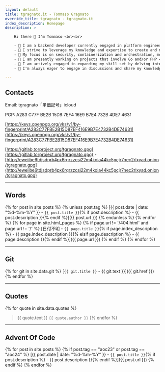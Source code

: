 ```yaml
---
layout: default
title: tgragnato.it - Tommaso Gragnato
override_title: tgragnato - tgragnato.it
index_description: Homepage
description: >

    Hi there 👋 I'm Tommaso <br><br>

    - 🔧 I am a backend developer currently engaged in platform engineering roles <br>
    - 💼 I strive to leverage my knowledge and expertise to create and manage robust and scalable infrastructures <br>
    - 🚀 My focus is on security, containerization and orchestration, monitoring and logging <br>
    - 🔭 I am presently working on projects that involve Go and/or PHP <br>
    - 🌱 I am actively engaged in expanding my skill set by delving into the realms of Ruby and Javascript <br>
    - 💬 I'm always eager to engage in discussions and share my knowledge, especially about networking and censorship circumvention

---
```


## Contacts

Email: tgragnato「単価記号」icloud

PGP: A283 C77F BE2B 15D8 7EF4 16E9 B7E4 732B 4DE7 4631

[https://keys.openpgp.org/vks/v1/by-fingerprint/A283C77FBE2B15D87EF416E9B7E4732B4DE74631](https://keys.openpgp.org/vks/v1/by-fingerprint/A283C77FBE2B15D87EF416E9B7E4732B4DE74631)

[https://gitlab.torproject.org/tgragnato.gpg](https://gitlab.torproject.org/tgragnato.gpg) - [http://eweiibe6tdjsdprb4px6rqrzzcsi22m4koia44kc5pcjr7nec2rlxyad.onion/tgragnato.gpg](http://eweiibe6tdjsdprb4px6rqrzzcsi22m4koia44kc5pcjr7nec2rlxyad.onion/tgragnato.gpg)

---

## Words

{% for post in site.posts %}
{% unless post.tag %}
[{{ post.date | date: "%d-%m-%Y" }} - `{{ post.title }}`{% if post.description %} - {{ post.description }}{% endif %}]({{ post.url }})
{% endunless %}
{% endfor %}
{% for page in site.html_pages %}
{% if page.url != '/404.html' and page.url != '/' %}
[日付不明 - `{{ page.title }}`{% if page.index_description %} - {{ page.index_description }}{% elsif page.description %} - {{ page.description }}{% endif %}]({{ page.url }})
{% endif %}
{% endfor %}

---

## Git

{% for git in site.data.git %}
[`{{ git.title }}` - {{ git.text }}]({{ git.href }})
{% endfor %}

---

## Quotes

{% for quote in site.data.quotes %}
> {{ quote.text }} `{{ quote.author }}`
{% endfor %}


---

## Advent Of Code

{% for post in site.posts %}
{% if post.tag == "aoc23" or post.tag == "aoc24" %}
[{{ post.date | date: "%d-%m-%Y" }} - `{{ post.title }}`{% if post.description %} - {{ post.description }}{% endif %}]({{ post.url }})
{% endif %}
{% endfor %}
